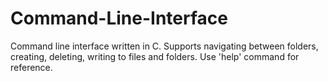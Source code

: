 # Command-Line-Interface
Command line interface written in C.
Supports navigating between folders, creating, deleting, writing to files and folders.
Use 'help' command for reference.
